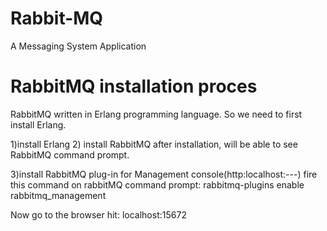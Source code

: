 # Rabbit-MQ
A Messaging System Application


RabbitMQ installation proces
=================================
RabbitMQ written in Erlang programming language. So we need to first install Erlang.

1)install Erlang
2) install RabbitMQ
      after installation, will be able to see RabbitMQ command prompt.
	  
3)install RabbitMQ plug-in for Management console(http:localhost:---)
   fire this command on rabbitMQ command prompt: rabbitmq-plugins enable rabbitmq_management

 Now go to the browser hit: localhost:15672
 
